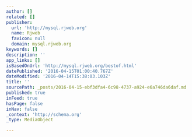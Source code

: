 ```yaml
---
author: []
related: []
publisher:
  url: 'http://mysql.rjweb.org'
  name: Rjweb
  favicon: null
  domain: mysql.rjweb.org
keywords: []
description: ''
app_links: []
isBasedOnUrl: 'http://mysql.rjweb.org/bestof.html'
datePublished: '2016-04-15T01:00:40.767Z'
dateModified: '2016-04-14T15:38:03.103Z'
title: ''
sourcePath: _posts/2016-04-15-ebf3dfa4-6c98-4737-a924-e6a746da6daf.md
published: true
inFeed: true
hasPage: false
inNav: false
_context: 'http://schema.org'
_type: MediaObject

---
```

<article style=""></article>
